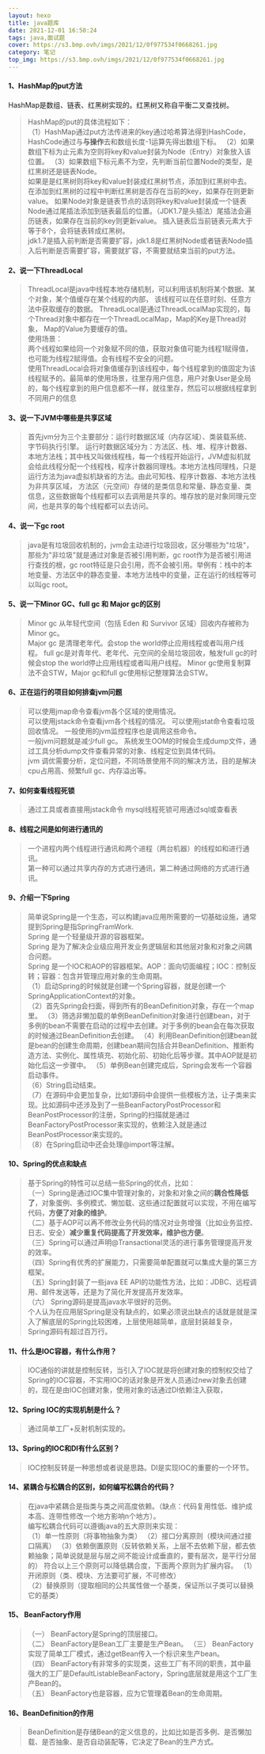 ```yaml
---
layout: hexo
title: java题库
date: 2021-12-01 16:50:24
tags: java,面试题
cover: https://s3.bmp.ovh/imgs/2021/12/0f977534f0668261.jpg
category: 笔记
top_img: https://s3.bmp.ovh/imgs/2021/12/0f977534f0668261.jpg
---
```

#### 1、HashMap的put方法
HashMap是数组、链表、红黑树实现的。红黑树又称自平衡二叉查找树。
> HashMap的put的具体流程如下：  
> （1）HashMap通过put方法传进来的key通过哈希算法得到HashCode，HashCode通过与**与操作**去和数组长度-1运算先得出数组下标。
> （2）如果数组下标为止元素为空则将key和value封装为Node（Entry）对象放入该位置。 
> （3）如果数组下标元素不为空，先判断当前位置Node的类型，是红黑树还是链表Node。  
>   如果是是红黑树则将key和value封装成红黑树节点，添加到红黑树中去。 在添加到红黑树的过程中判断红黑树是否存在当前的key，如果存在则更新value。
>   如果Node对象是链表节点的话则将key和value封装成一个链表Node通过尾插法添加到链表最后的位置。（JDK1.7是头插法）尾插法会遍历链表，如果存在当前的key则更新value。
> 插入链表后当前链表元素大于等于8个，会将链表转成红黑树。  
> jdk1.7是插入前判断是否需要扩容，jdk1.8是红黑树Node或者链表Node插入后判断是否需要扩容，需要就扩容，不需要就结束当前的put方法。
#### 2、说一下ThreadLocal
> ThreadLocal是java中线程本地存储机制，可以利用该机制将某个数据、某个对象，某个值缓存在某个线程的内部，
该线程可以在任意时刻、任意方法中获取缓存的数据。
> ThreadLocal是通过ThreadLocalMap实现的，每个Thread对象中都存在一个ThreadLocalMap，Map的Key是Thread对象，
> Map的Value为要缓存的值。  
> 使用场景：  
> 两个线程如果给同一个对象赋不同的值，获取对象值可能为线程1赋得值，也可能为线程2赋得值。会有线程不安全的问题。  
> 使用ThreadLocal会将对象值缓存到该线程中，每个线程拿到的值固定为该线程赋予的。最简单的使用场景，往里存用户信息，用户对象User是全局的，每个线程拿到的用户信息都不一样，就往里存，然后可以根据线程拿到不同用户的信息
#### 3、说一下JVM中哪些是共享区域
> 首先jvm分为三个主要部分：运行时数据区域（内存区域）、类装载系统、字节码执行引擎。
> 运行时数据区域分为：方法区、栈、堆、程序计数器、本地方法栈；其中栈又叫做线程栈，每一个线程开始运行，JVM虚拟机就会给此线程分配一个线程栈，程序计数器同理栈。本地方法栈同理栈，只是运行方法为java虚拟机缺省的方法。由此可知栈、程序计数器、本地方法栈为非共享区域，
> 方法区（元空间）存储的是类信息和常量、静态变量、类信息，这些数据每个线程都可以去调用是共享的。堆存放的是对象同理元空间，也是共享的每个线程都可以去访问。
#### 4、说一下gc root
> java是有垃圾回收机制的，jvm会主动进行垃圾回收，区分哪些为"垃圾"，那些为"非垃圾"就是通过对象是否被引用判断，gc root作为是否被引用进行查找的根，gc root特征是只会引用，而不会被引用。举例有：栈中的本地变量、方法区中的静态变量、本地方法栈中的变量，正在运行的线程等可以叫gc root。
#### 5、说一下Minor GC、full gc 和 Major gc的区别
> Minor gc 从年轻代空间（包括 Eden 和 Survivor 区域）回收内存被称为 Minor gc。  
> Major gc 是清理老年代。会stop the world停止应用线程或者叫用户线程。
> full gc是对青年代、老年代、元空间的全局垃圾回收，触发full gc的时候会stop the world停止应用线程或者叫用户线程。
> Minor gc使用复制算法不会STW，Major gc和full gc使用标记整理算法会STW。
#### 6、正在运行的项目如何排查jvm问题
> 可以使用jmap命令查看jvm各个区域的使用情况。     
> 可以使用jstack命令查看jvm各个线程的情况。 
> 可以使用jstat命令查看垃圾回收情况。 
> 一般使用的jvm监控程序也是调用这些命令。  
> 一般jvm问题就是减少full gc。 
> 系统发生OOM的时候会生成dump文件，通过工具分析dump文件查看异常的对象、线程定位到具体代码。  
> jvm 调优需要分析，定位问题，不同场景使用不同的解决方法，目的是解决cpu占用高、频繁full gc、内存溢出等。
#### 7、如何查看线程死锁
> 通过工具或者直接用jstack命令
> mysql线程死锁可用通过sql或查看表
#### 8、线程之间是如何进行通讯的
> 一个进程内两个线程进行通讯和两个进程（两台机器）的线程如和进行通讯。  
> 第一种可以通过共享内存的方式进行通讯，第二种通过网络的方式进行通讯。  
#### 9、介绍一下Spring
> 简单说Spring是一个生态，可以构建java应用所需要的一切基础设施，通常提到Spring是指SpringFramWork.  
> Spring 是一个轻量级开源的容器框架。  
> Spring 是为了解决企业级应用开发业务逻辑层和其他层对象和对象之间耦合问题。  
> Spring 是一个IOC和AOP的容器框架。AOP：面向切面编程；IOC：控制反转；容器：包含并管理应用对象的生命周期。  
> （1）启动Spring的时候就是创建一个Spring容器，就是创建一个SpringApplicationContext的对象。  
> （2）首先Spring会扫面，得到所有的BeanDefinition对象，存在一个map里。
> （3）筛选非懒加载的单例BeanDefinition对象进行创建bean，对于多例的bean不需要在启动的过程中去创建。对于多例的bean会在每次获取的时候通过BeanDefinition去创建。
> （4）利用BeanDefinition创建bean就是bean的创建生命周期，创建bean期间包括合并BeanDefinition、推断构造方法、实例化、属性填充、初始化前、初始化后等步骤。其中AOP就是初始化后这一步骤中。
> （5）单例Bean创建完成后，Spring会发布一个容器启动事件。  
> （6）String启动结束。  
> （7）在源码中会更加复杂，比如1源码中会提供一些模板方法，让子类来实现。比如源码中还涉及到了一些BeanFactoryPostProcessor和BeanPostProcessor的注册，Spring的扫描就是通过BeanFactoryPostProcessor来实现的，依赖注入就是通过BeanPostProcessor来实现的。  
> （8）在Spring启动中还会处理@import等注解。
#### 10、Spring的优点和缺点
> 基于Spring的特性可以总结一些Spring的优点，比如：  
> （一）Spring是通过IOC集中管理对象的，对象和对象之间的**耦合性降低了**，对象蛋例、多例模式、懒加载、这些通过配置就可以实现，不用在编写代码，**方便了对象的维护**。    
> （二）基于AOP可以再不修改业务代码的情况对业务增强（比如业务监控、日志、安全）**减少重复代码提高了开发效率，维护也方便**。  
> （三）Spring可以通过声明@Transactional灵活的进行事务管理提高开发的效率。  
> （四）Spring有优秀的扩展能力，只需要简单配置就可以集成大量的第三方框架。  
> （五）Spring封装了一些java EE API的功能性方法，比如：JDBC、远程调用、邮件发送等，还是为了简化开发提高开发效率。  
> （六） Spring源码是提高java水平很好的范例。   
> 个人认为在应用层Spring是没有缺点的，如果必须说出缺点的话就是就是深入了解底层的Spring比较困难，上层使用越简单，底层封装越复杂，Spring源码有超过百万行。  
#### 11、什么是IOC容器，有什么作用？
> IOC通俗的讲就是控制反转，当引入了IOC就是将创建对象的控制权交给了Spring的IOC容器，不实用IOC的话对象是开发人员通过new对象去创建的，现在是由IOC创建对象，使用对象的话通过DI依赖注入获取， 
#### 12、Spring IOC的实现机制是什么？
> 通过简单工厂+反射机制实现的。  
#### 13、Spring的IOC和DI有什么区别？
> IOC控制反转是一种思想或者说是思路。DI是实现IOC的重要的一个环节。  
#### 14、紧耦合与松耦合的区别，如何编写松耦合的代码？
> 在java中紧耦合是指类与类之间高度依赖。（缺点：代码复用性低、维护成本高、连带性修改一个地方影响n个地方）。  
> 编写松耦合代码可以遵循java的五大原则来实现：  
> （1）单一性原则（将事物抽象为类）
> （2）接口分离原则（模块间通过接口隔离）
> （3）依赖倒置原则（反转依赖关系，上层不去依赖下层，都去依赖抽象；简单说就是层与层之间不能设计成垂直的，要有层次，是平行分层的）
>  符合以上三个原则可以降低耦合度，下面两个原则为扩展内容。
> （1）开闭原则（类、模块、方法要可扩展，不可修改）  
> （2）替换原则（提取相同的公共属性做一个基类，保证所以子类可以替换它的基类）
#### 15、 BeanFactory作用
> （一） BeanFactory是Spring的顶层接口。  
> （二） BeanFactory是Bean工厂主要是生产Bean。 
> （三） BeanFactory实现了简单工厂模式，通过getBean传入一个标识来生产bean。   
> （四） BeanFactory有非常多的实现类，这些工厂有不同的职责，其中最强大的工厂是DefaultListableBeanFactory，Spring底层就是用这个工厂生产Bean的。  
> （五） BeanFactory也是容器，应为它管理着Bean的生命周期。  
#### 16、BeanDefinition的作用
> BeanDefinition是存储Bean的定义信息的，比如比如是否多例、是否懒加载、是否抽象、是否自动装配等，它决定了Bean的生产方式。  